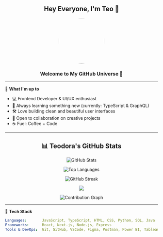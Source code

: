 <h2 align="center"> Hey Everyone, I'm Teo 👋</h2>

<p align="center">
  <img src="[![Uploading Pink Abstract and Typographic Food and Beverage Banner (2).png…]()](https://github.com/teoc34/teoc34/blob/main/Pink%20Abstract%20and%20Typographic%20Food%20and%20Beverage%20Banner%20(2).png)" width="150" style="border-radius: 50%" />
</p>

<h3 align="center">Welcome to My GitHub Universe 🚀</h3>

---

🎯 **What I'm up to**
- 💻 Frontend Developer & UI/UX enthusiast
- 🌱 Always learning something new (currently: TypeScript & GraphQL)
- 🛠️ Love building clean and beautiful user interfaces
- 🤝 Open to collaboration on creative projects
- ☕ Fuel: Coffee + Code

---

<h2 align="center">📊 Teodora's GitHub Stats</h2>

<p align="center">
  <img src="https://github-readme-stats.vercel.app/api?username=teoc34&show_icons=true&theme=radical" alt="GitHub Stats" />
</p>

<p align="center">
  <img src="https://github-readme-stats.vercel.app/api/top-langs/?username=teoc34&layout=compact&theme=radical" alt="Top Languages" />
</p>

<p align="center">
  <img src="https://streak-stats.demolab.com/?user=teoc34&theme=radical&border_radius=5" alt="GitHub Streak" />
</p>

<p align="center">
  <img src="https://github-profile-trophy.vercel.app/?username=teoc34&theme=radical&row=1&column=6" />
</p>

<p align="center">
  <img src="https://github-readme-activity-graph.vercel.app/graph?username=teoc34&theme=radical" alt="Contribution Graph" />
</p>

---


🧰 **Tech Stack**
```yaml
Languages:       JavaScript, TypeScript, HTML, CSS, Python, SQL, Java
Frameworks:      React, Next.js, Node.js, Express  
Tools & DevOps:  Git, GitHub, VSCode, Figma, Postman, Power BI, Tableau 
